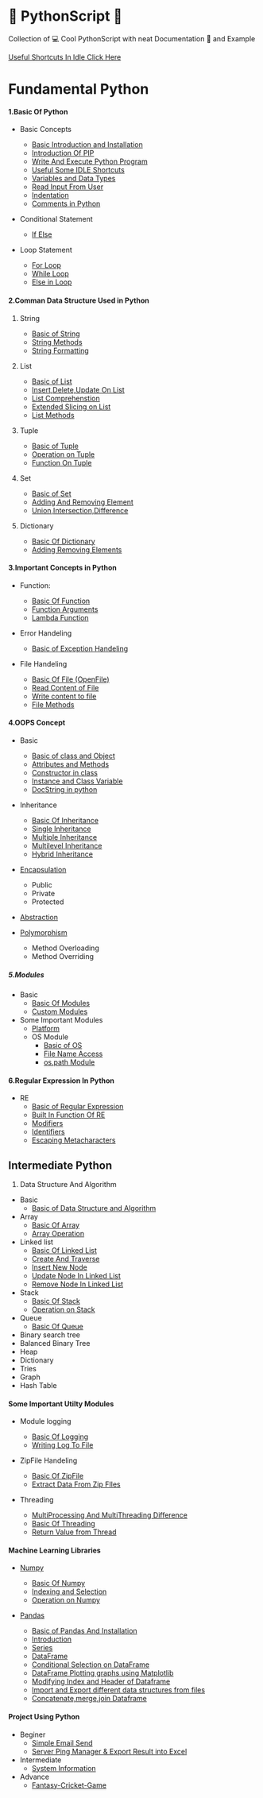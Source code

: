 # :snake: PythonScript :page_with_curl:
Collection of :computer: Cool PythonScript with neat Documentation :page_facing_up: and Example

[Useful Shortcuts In Idle Click Here](https://github.com/chavarera/PythonScript/blob/master/Basic/IdleShortcuts.md)
# Fundamental Python
#### 1.Basic Of Python
- Basic Concepts
  - [Basic Introduction and Installation](https://github.com/chavarera/PythonScript/blob/master/Basic/Introduction.md)
  - [Introduction Of PIP](https://github.com/chavarera/PythonScript/blob/master/Basic/PIPIntroduction.md)
  - [Write And Execute Python Program](https://github.com/chavarera/PythonScript/blob/master/Basic/FirstProgram.md)
  - [Useful Some IDLE Shortcuts](https://github.com/chavarera/PythonScript/blob/master/Basic/IdleShortcuts.md)
  - [Variables and Data Types](https://github.com/chavarera/PythonScript/blob/master/Basic/VariableAndDataTypes.md)
  - [Read Input From User](https://github.com/chavarera/PythonScript/blob/master/Basic/UserInput.md)
  - [Indentation](https://github.com/chavarera/PythonScript/blob/master/Basic/indentation.md)
  - [Comments in Python](https://github.com/chavarera/PythonScript/blob/master/Basic/Comments.md)

- Conditional Statement
  - [If Else](https://github.com/chavarera/PythonScript/blob/master/Basic/ConditionalStatementIfelse.md)
- Loop Statement
  - [For Loop](https://github.com/chavarera/PythonScript/blob/master/Basic/ForLoop.md)
  - [While Loop](https://github.com/chavarera/PythonScript/blob/master/Basic/WhileLoop.md)
  - [Else in Loop](https://github.com/chavarera/PythonScript/blob/master/Basic/ElseinLoop.md)

#### 2.Comman Data Structure Used in Python
1. String
    - [Basic of String](https://github.com/chavarera/PythonScript/blob/master/Data_Structure_In_Python/String/BasicOfStrings.md)
    - [String Methods](https://github.com/chavarera/PythonScript/blob/master/Data_Structure_In_Python/String/StringMethods.md)
    - [String Formatting](https://github.com/chavarera/PythonScript/blob/master/Data_Structure_In_Python/String/StringFormatting.md)
 
2. List
    - [Basic of List](https://github.com/chavarera/PythonScript/blob/master/Data_Structure_In_Python/List/BasicOfList.md)
    - [Insert,Delete,Update On List](https://github.com/chavarera/PythonScript/blob/master/Data_Structure_In_Python/List/Insertdeleteupdateonlist.md)
    - [List Comprehenstion](https://github.com/chavarera/PythonScript/blob/master/Data_Structure_In_Python/List/ListComprehension.md)
    - [Extended Slicing on List](https://github.com/chavarera/PythonScript/blob/master/Data_Structure_In_Python/List/ExtendedSlicing.md)
   - [List Methods](https://github.com/chavarera/PythonScript/blob/master/Data_Structure_In_Python/List/ListMethods.md)
 
  
 3. Tuple
    - [Basic of Tuple](https://github.com/chavarera/PythonScript/blob/master/Data_Structure_In_Python/Tuple/BasicOfTuple.md)
    - [Operation on Tuple](https://github.com/chavarera/PythonScript/blob/master/Data_Structure_In_Python/Tuple/OperationOnTuple.md)
    -  [Function On Tuple](https://github.com/chavarera/PythonScript/blob/master/Data_Structure_In_Python/Tuple/FunctionOnTuple.md)

4. Set
    - [Basic of Set](https://github.com/chavarera/PythonScript/blob/master/Data_Structure_In_Python/Set/BasicOfSet.md)
    - [Adding And Removing Element](https://github.com/chavarera/PythonScript/blob/master/Data_Structure_In_Python/Set/InsertRemoveitemfromset.md)
    - [Union,Intersection,Difference](https://github.com/chavarera/PythonScript/blob/master/Data_Structure_In_Python/Set/MathmaticalOperationonset.md)

5. Dictionary
    - [Basic Of Dictionary](https://github.com/chavarera/PythonScript/blob/master/Data_Structure_In_Python/Dictionary/BasicOfDictionary.md)
   - [Adding Removing Elements](https://github.com/chavarera/PythonScript/blob/master/Data_Structure_In_Python/Dictionary/BasicOperation.md)
  
#### 3.Important Concepts in Python
- Function:
  - [Basic Of Function ](https://github.com/chavarera/PythonScript/blob/master/Function/BasicOfFunction.md)
  - [Function Arguments](https://github.com/chavarera/PythonScript/blob/master/Function/FunctionParameter.md)
  - [Lambda Function](https://github.com/chavarera/PythonScript/blob/master/Function/Lambdafunction.md)
  
  
- Error Handeling
  - [Basic of Exception Handeling](https://github.com/chavarera/PythonScript/blob/master/ErrorHandling/BasicOfException.md)

- File Handeling
  - [Basic Of File (OpenFile)](https://github.com/chavarera/PythonScript/blob/master/FileHandeling/BasicOpenFile.md)
  - [Read Content of File](https://github.com/chavarera/PythonScript/blob/master/FileHandeling/ReadContentOfFile.md)
  - [Write content to file](https://github.com/chavarera/PythonScript/blob/master/FileHandeling/WriteContetToFile.md)
  - [File Methods](https://github.com/chavarera/PythonScript/blob/master/FileHandeling/FileMethods.md)
  

#### 4.OOPS Concept
  - Basic
    - [Basic of class and Object](https://github.com/chavarera/PythonScript/blob/master/Class/ClassesandObjects.md)
    - [Attributes and Methods](https://github.com/chavarera/PythonScript/blob/master/Class/AttributesandMethods.md)
    - [Constructor in class](https://github.com/chavarera/PythonScript/blob/master/Class/Constructor%20class.md)
    - [Instance and Class Variable](https://github.com/chavarera/PythonScript/blob/master/Class/InstanceandClassVariables.md)
    - [DocString in python](https://github.com/chavarera/PythonScript/blob/master/Class/DocStrings.md)
    
  - Inheritance 
    - [Basic Of Inheritance](https://github.com/chavarera/PythonScript/blob/master/Class/BasicOfInheritance.md)
    - [Single Inheritance](https://github.com/chavarera/PythonScript/blob/master/Class/SingleInheritance.md)
    - [Multiple Inheritance](https://github.com/chavarera/PythonScript/blob/master/Class/multipleinheritance.md)
    - [Multilevel Inheritance](https://github.com/chavarera/PythonScript/blob/master/Class/MultilevelInheritance.md)
    - [Hybrid Inheritance](https://github.com/chavarera/PythonScript/blob/master/Class/Hybridinheritance.md)
  
  - [Encapsulation](https://github.com/chavarera/PythonScript/blob/master/Class/Encapsulation.md)
    - Public 
    - Private
    - Protected
  - [Abstraction](https://github.com/chavarera/PythonScript/blob/master/Class/Abstraction.md)
  - [Polymorphism](https://github.com/chavarera/PythonScript/blob/master/Class/Polymorphism.md)
    - Method Overloading
    - Method Overriding
    

##### 5.Modules
  - Basic
    - [Basic Of Modules](https://github.com/chavarera/PythonScript/blob/master/Module/BasicOfModule.md)
    - [Custom Modules](https://github.com/chavarera/PythonScript/blob/master/Module/BasicOfModule.md)
  - Some Important Modules
    - [Platform](https://github.com/chavarera/PythonScript/blob/master/Module/platform/platform.md)
    - OS Module
      - [Basic of OS](https://github.com/chavarera/PythonScript/blob/master/Module/os/BasicOfOsModule.md)
      - [File Name Access](https://github.com/chavarera/PythonScript/blob/master/Module/os/AccessFileNames.md)
      - [os.path Module](https://github.com/chavarera/PythonScript/blob/master/Module/os/pathModuleInOS.md)
#### 6.Regular Expression In Python
  - RE
    - [Basic of Regular Expression](https://github.com/chavarera/PythonScript/blob/master/Regex/BasicOfRegex.md)
    - [Built In Function Of RE](https://github.com/chavarera/PythonScript/blob/master/Regex/BuiltInFunctions.md)
    - [Modifiers](https://github.com/chavarera/PythonScript/blob/master/Regex/Modifiers.md)
    - [Identifiers](https://github.com/chavarera/PythonScript/blob/master/Regex/Identifiers.md)
    - [Escaping Metacharacters](https://github.com/chavarera/PythonScript/blob/master/Regex/EscapingMetacharacters.md)

## Intermediate Python
1. Data Structure And Algorithm
  - Basic
    - [Basic of Data Structure and Algorithm](https://github.com/chavarera/PythonScript/blob/master/DataStructureAndAlgorithm/BasicOfDataStructureandAlgorithm.md)
  - Array
    - [Basic Of Array](https://github.com/chavarera/PythonScript/blob/master/DataStructureAndAlgorithm/Array.md)
    - [Array Operation](https://github.com/chavarera/PythonScript/blob/master/DataStructureAndAlgorithm/ArrayOperation.md)
  - Linked list
    - [Basic Of Linked List](https://github.com/chavarera/PythonScript/blob/master/DataStructureAndAlgorithm/LinkedList.md)
    - [Create And Traverse](https://github.com/chavarera/PythonScript/blob/master/DataStructureAndAlgorithm/CreatenTraverseLinkedList.md)
    - [ Insert New Node ](https://github.com/chavarera/PythonScript/blob/master/DataStructureAndAlgorithm/InsertionOnLinkedList.md)
    - [Update Node In Linked List](https://github.com/chavarera/PythonScript/blob/master/DataStructureAndAlgorithm/UpdateLinkedList.md)
    - [Remove Node In Linked List](https://github.com/chavarera/PythonScript/blob/master/DataStructureAndAlgorithm/RemoveNodeInLinkedList.md)
  - Stack
    - [Basic Of Stack](https://github.com/chavarera/PythonScript/blob/master/DataStructureAndAlgorithm/BasicOfStack.md)
    - [Operation on Stack](https://github.com/chavarera/PythonScript/blob/master/DataStructureAndAlgorithm/StackOperation.md)
  - Queue
    - [Basic Of Queue](https://github.com/chavarera/PythonScript/blob/master/DataStructureAndAlgorithm/BasicOfQueue.md)
  - Binary search tree
  - Balanced Binary Tree
  - Heap
  - Dictionary
  - Tries
  - Graph
  - Hash Table
  
#### Some Important Utilty Modules
  - Module logging
    - [Basic Of Logging](https://github.com/chavarera/PythonScript/blob/master/Logging/1.BasicOfLogging.py)
    - [Writing Log To File](https://github.com/chavarera/PythonScript/blob/master/Logging/2.WriteLogToFile.py)
    
 - ZipFile Handeling
    - [Basic Of ZipFile](https://github.com/chavarera/PythonScript/blob/master/ZipFileHandleing/1.Basicofzipfile.py)
    - [Extract Data From Zip FIles](https://github.com/chavarera/PythonScript/blob/master/ZipFileHandleing/2.ExtractDataFromZipFile.py)

- Threading
  - [MultiProcessing And MultiThreading Difference](https://github.com/chavarera/PythonScript/blob/master/Threading/0.MultiprocessingAndMultithreadingDifference.py)
  - [Basic Of Threading](https://github.com/chavarera/PythonScript/blob/master/Threading/1.BasicOfThreading.py)
  - [Return Value from Thread](https://github.com/chavarera/PythonScript/blob/master/Threading/2.GetReturnValueFromThread.py)


#### Machine Learning Libraries
  - [Numpy](https://github.com/chavarera/PythonScript/tree/master/MachineLearning/Numpy)
    - [Basic Of Numpy](https://github.com/chavarera/PythonScript/blob/master/MachineLearning/Numpy/1.BasicOfNumpy.py)
    - [Indexing and Selection](https://github.com/chavarera/PythonScript/blob/master/MachineLearning/Numpy/2.Indexing_Selection_in_Numpy.py)
    - [Operation on Numpy](https://github.com/chavarera/PythonScript/blob/master/MachineLearning/Numpy/3.Operation_on_numpy_array.py)
    
 - [Pandas](https://github.com/chavarera/PythonScript/tree/master/MachineLearning/Pandas)
   - [Basic of Pandas And Installation](https://github.com/chavarera/PythonScript/blob/master/MachineLearning/Pandas/1.BasicofPandas.py)
   - [Introduction](https://github.com/chavarera/PythonScript/blob/master/MachineLearning/Pandas/1.IntroductionOfPandas.py)
   - [Series](https://github.com/chavarera/PythonScript/blob/master/MachineLearning/Pandas/2.SeriesInPandas.py)
   - [DataFrame](https://github.com/chavarera/PythonScript/blob/master/MachineLearning/Pandas/3.DataFramesInPandas.py)
   - [Conditional Selection on DataFrame](https://github.com/chavarera/PythonScript/blob/master/MachineLearning/Pandas/4.ConditionalSelectionPandas.py)
   - [DataFrame Plotting graphs using Matplotlib](https://github.com/chavarera/PythonScript/blob/master/MachineLearning/Pandas/5.SingleDataFramePlotUSingMatplotlib.py)
   - [Modifying Index and Header of Dataframe](https://github.com/chavarera/PythonScript/blob/master/MachineLearning/Pandas/6.ChangingIndexAndHeaders.py)
   - [Import and Export different data structures from files](https://github.com/chavarera/PythonScript/blob/master/MachineLearning/Pandas/7.ImportAndExportFiles.py)
   - [Concatenate,merge,join Dataframe](https://github.com/chavarera/PythonScript/blob/master/MachineLearning/Pandas/8.Concatenate%2CMerge%2CJoin.py)

#### Project Using Python
  - Beginer
    - [Simple Email Send](https://github.com/chavarera/PythonScript/tree/master/UsefulStuffs/Email)
    - [Server Ping Manager & Export Result into Excel](https://github.com/chavarera/ServerPingManager)
  - Intermediate
    - [System Information](https://github.com/chavarera/PythonScript/tree/master/UsefulStuffs/SystemInformer)
  - Advance
    - [Fantasy-Cricket-Game](https://github.com/chavarera/Fantasy-Cricket-Game)
  
